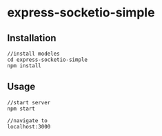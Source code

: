 # express-socketio-simple

## Installation

```
//install modeles
cd express-socketio-simple
npm install
```

## Usage

```
//start server
npm start 

//navigate to
localhost:3000
```


